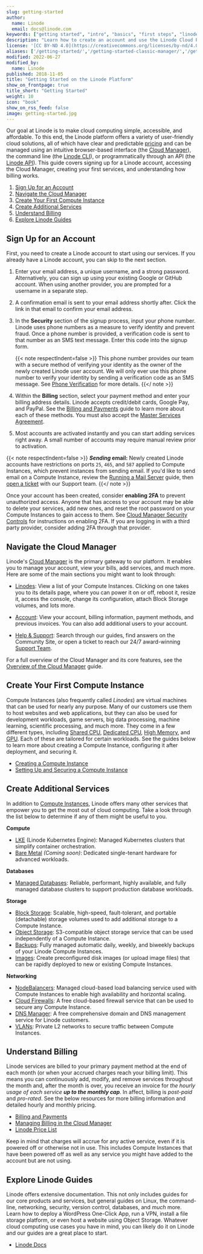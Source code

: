 ```yaml
---
slug: getting-started
author:
  name: Linode
  email: docs@linode.com
keywords: ["getting started", "intro", "basics", "first steps", "linode platform"]
description: "Learn how to create an account and use the Linode Cloud Platform."
license: '[CC BY-ND 4.0](https://creativecommons.org/licenses/by-nd/4.0)'
aliases: ['/getting-started/','/getting-started-classic-manager/','/getting-started-new-manager/','/guides/get-started/','/guides/getting-started-with-linode/','/products/platform/accounts/get-started/']
modified: 2022-06-27
modified_by:
  name: Linode
published: 2018-11-05
title: "Getting Started on the Linode Platform"
show_on_frontpage: true
title_short: "Getting Started"
weight: 10
icon: "book"
show_on_rss_feed: false
image: getting-started.jpg
---
```


Our goal at Linode is to make cloud computing simple, accessible, and affordable. To this end, the Linode platform offers a variety of user-friendly cloud solutions, all of which have clear and predictable [pricing](https://www.linode.com/pricing/) and can be managed using an intuitive browser-based interface (the [Cloud Manager](https://www.linode.com/products/cloud-manager/)), the command line (the [Linode CLI](https://www.linode.com/products/cli/)), or programmatically through an API (the [Linode API](https://www.linode.com/products/linode-api/)). This guide covers signing up for a Linode account, accessing the Cloud Manager, creating your first services, and understanding how billing works.

1. [Sign Up for an Account](#sign-up-for-an-account)
1. [Navigate the Cloud Manager](#navigate-the-cloud-manager)
1. [Create Your First Compute Instance](#create-your-first-compute-instance)
1. [Create Additional Services](#create-additional-services)
1. [Understand Billing](#understand-billing)
1. [Explore Linode Guides](#explore-linode-guides)

## Sign Up for an Account

First, you need to create a Linode account to start using our services. If you already have a Linode account, you can skip to the next section.

1. Enter your email address, a unique username, and a strong password. Alternatively, you can sign up using your existing Google or GitHub account. When using another provider, you are prompted for a username in a separate step.

1. A confirmation email is sent to your email address shortly after. Click the link in that email to confirm your email address.

1. In the **Security** section of the signup process, input your phone number. Linode uses phone numbers as a measure to verify identity and prevent fraud. Once a phone number is provided, a verification code is sent to that number as an SMS text message. Enter this code into the signup form.

    {{< note respectIndent=false >}}
This phone number provides our team with a secure method of verifying your identity as the owner of the newly created Linode user account. We will only ever use this phone number to verify your identity by sending a verification code as an SMS message. See [Phone Verification](/docs/products/platform/accounts/guides/user-security-controls/#phone-verification) for more details.
{{</ note >}}

1. Within the **Billing** section, select your payment method and enter your billing address details. Linode accepts credit/debit cards, Google Pay, and PayPal. See the [Billing and Payments](/docs/products/platform/billing/#payments) guide to learn more about each of these methods. You must also accept the [Master Services Agreement](https://www.linode.com/legal-msa/).

1. Most accounts are activated instantly and you can start adding services right away. A small number of accounts may require manual review prior to activation.

{{< note respectIndent=false >}}
***Sending* email:** Newly created Linode accounts have restrictions on ports `25`, `465`, and `587` applied to Compute Instances, which prevent instances from sending email. If you'd like to send email on a Compute Instance, review the [Running a Mail Server](/docs/guides/running-a-mail-server/#sending-email-on-linode) guide, then [open a ticket](https://cloud.linode.com/support/tickets?type=closed&drawerOpen=true) with our Support team.
{{</ note >}}

Once your account has been created, consider **enabling 2FA** to prevent unauthorized access. Anyone that has access to your account may be able to delete your services, add new ones, and reset the root password on your Compute Instances to gain access to them. See [Cloud Manager Security Controls](/docs/products/platform/accounts/guides/user-security-controls/) for instructions on enabling 2FA. If you are logging in with a third party provider, consider adding 2FA through that provider.

## Navigate the Cloud Manager

Linode's [Cloud Manager](https://cloud.linode.com/) is the primary gateway to our platform. It enables you to manage your account, view your bills, add services, and much more. Here are some of the main sections you might want to look through:

- [Linodes](https://cloud.linode.com/linodes): View a list of your Compute Instances. Clicking on one takes you to its details page, where you can power it on or off, reboot it, resize it, access the console, change its configuration, attach Block Storage volumes, and lots more.

- [Account](https://cloud.linode.com/account/billing): View your account, billing information, payment methods, and previous invoices. You can also add additional users to your account.

- [Help & Support](https://cloud.linode.com/support): Search through our guides, find answers on the Community Site, or open a ticket to reach our 24/7 award-winning [Support Team](https://www.linode.com/support-experience/).

For a full overview of the Cloud Manager and its core features, see the [Overview of the Cloud Manager](/docs/guides/an-overview-of-the-linode-cloud-manager/) guide.

## Create Your First Compute Instance

Compute Instances (also frequently called *Linodes*) are virtual machines that can be used for nearly any purpose. Many of our customers use them to host websites and web applications, but they can also be used for development workloads, game servers, big data processing, machine learning, scientific processing, and much more. They come in a few different types, including [Shared CPU](https://www.linode.com/products/shared/), [Dedicated CPU](https://www.linode.com/products/dedicated-cpu/), [High Memory](https://www.linode.com/products/high-memory/), and [GPU](https://www.linode.com/products/gpu/). Each of these are tailored for certain workloads. See the guides below to learn more about creating a Compute Instance, configuring it after deployment, and securing it.

- [Creating a Compute Instance](/docs/guides/creating-a-compute-instance/)
- [Setting Up and Securing a Compute Instance](/docs/guides/set-up-and-secure/)

## Create Additional Services

In addition to [Compute Instances](#create-your-first-compute-instance), Linode offers many other services that empower you to get the most out of cloud computing. Take a look through the list below to determine if any of them might be useful to you.

**Compute**

- [LKE](https://www.linode.com/products/kubernetes/) (Linode Kubernetes Engine): Managed Kubernetes clusters that simplify container orchestration.
- [Bare Metal](https://www.linode.com/products/bare-metal/) *(Coming soon)*: Dedicated single-tenant hardware for advanced workloads.

**Databases**

- [Managed Databases](https://www.linode.com/products/databases/): Reliable, performant, highly available, and fully managed database clusters to support production database workloads.

**Storage**

- [Block Storage](https://www.linode.com/products/block-storage/): Scalable, high-speed, fault-tolerant, and portable (detachable) storage volumes used to add additional storage to a Compute Instance.
- [Object Storage](https://www.linode.com/products/object-storage/): S3-compatible object storage service that can be used independently of a Compute Instance.
- [Backups](https://www.linode.com/products/backups/): Fully managed automatic daily, weekly, and biweekly backups of your Linode Compute Instances.
- [Images](https://www.linode.com/products/images/): Create preconfigured disk images (or upload image files) that can be rapidly deployed to new or existing Compute Instances.

**Networking**

- [NodeBalancers](https://www.linode.com/products/nodebalancers/): Managed cloud-based load balancing service used with Compute Instances to enable high availability and horizontal scaling.
- [Cloud Firewalls](https://www.linode.com/products/cloud-firewall/): A free cloud-based firewall service that can be used to secure any Compute Instance.
- [DNS Manager](https://www.linode.com/products/dns-manager/): A free comprehensive domain and DNS management service for Linode customers.
- [VLANs](https://www.linode.com/products/vlan/): Private L2 networks to secure traffic between Compute Instances.

## Understand Billing

Linode services are billed to your primary payment method at the end of each month (or when your accrued charges reach your billing limit). This means you can continuously add, modify, and remove services throughout the month and, after the month is over, you receive an invoice for *the hourly usage of each service **up to the monthly cap***. In affect, billing is *post-paid* and *pro-rated*. See the below resources for more billing information and detailed hourly and monthly pricing.

- [Billing and Payments](/docs/products/platform/billing/)
- [Managing Billing in the Cloud Manager](/docs/products/platform/billing/guides/)
- [Linode Price List](https://www.linode.com/pricing/)

Keep in mind that charges will accrue for any active service, even if it is powered off or otherwise not in use. This includes Compute Instances that have been powered off as well as any service you might have added to the account but are not using.

## Explore Linode Guides

Linode offers extensive documentation. This not only includes guides for our core products and services, but general guides on Linux, the command-line, networking, security, version control, databases, and *much* more. Learn how to deploy a WordPress One-Click App, run a VPN, install a file storage platform, or even host a website using Object Storage. Whatever cloud computing use cases you have in mind, you can likely do it on Linode and our guides are a great place to start.

- [Linode Docs](/docs/)
